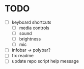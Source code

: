 # TODO

- [ ] keyboard shortcuts
  - [ ] media controls
  - [ ] sound
  - [ ] brightness
  - [ ] mic
- [ ] infobar -> polybar?
- [ ] fix readme
- [ ] update repo script help message
